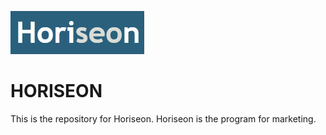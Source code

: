 ![Horiseon](assets\images\logos.png)
# HORISEON  
This is the repository for Horiseon. Horiseon is the  program for marketing.
 